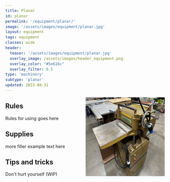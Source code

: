 ```yaml
---
title: Planar
id: planar
permalink: '/equipment/planar/'
image: '/assets/images/equipment/planar.jpg'
layout: equipment
tags: equipment
classes: wide
header:
  teaser: '/assets/images/equipment/planar.jpg'
  overlay_image: /assets/images/header_equipment.png
  overlay_color: "#5e616c"
  overlay_filter: 0.5
type: 'machinery'
subtype: 'planar'
updated: 2023-08-31
---
```

<img align="right" width="250" height="250" src="/assets/images/equipment/planar.jpg">

## Rules

Rules for using goes here

## Supplies

more filler example text here

## Tips and tricks
Don't hurt yourself (WIP)